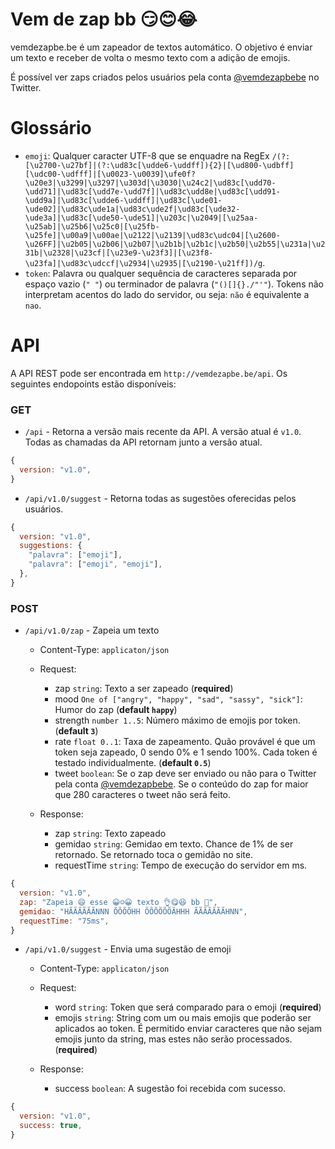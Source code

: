 # Vem de zap bb 😏😊😂

vemdezapbe.be é um zapeador de textos automático. O objetivo é enviar um texto e receber de volta o mesmo texto com a adição de emojis.

É possível ver zaps criados pelos usuários pela conta [@vemdezapbebe](https://twitter.com/vemdezapbebe) no Twitter.

# Glossário

- `emoji`: Qualquer caracter UTF-8 que se enquadre na RegEx `/(?:[\u2700-\u27bf]|(?:\ud83c[\udde6-\uddff]){2}|[\ud800-\udbff][\udc00-\udfff]|[\u0023-\u0039]\ufe0f?\u20e3|\u3299|\u3297|\u303d|\u3030|\u24c2|\ud83c[\udd70-\udd71]|\ud83c[\udd7e-\udd7f]|\ud83c\udd8e|\ud83c[\udd91-\udd9a]|\ud83c[\udde6-\uddff]|\ud83c[\ude01-\ude02]|\ud83c\ude1a|\ud83c\ude2f|\ud83c[\ude32-\ude3a]|\ud83c[\ude50-\ude51]|\u203c|\u2049|[\u25aa-\u25ab]|\u25b6|\u25c0|[\u25fb-\u25fe]|\u00a9|\u00ae|\u2122|\u2139|\ud83c\udc04|[\u2600-\u26FF]|\u2b05|\u2b06|\u2b07|\u2b1b|\u2b1c|\u2b50|\u2b55|\u231a|\u231b|\u2328|\u23cf|[\u23e9-\u23f3]|[\u23f8-\u23fa]|\ud83c\udccf|\u2934|\u2935|[\u2190-\u21ff])/g`.
- `token`: Palavra ou qualquer sequência de caracteres separada por espaço vazio (`" "`) ou terminador de palavra (`"()[]{}./"'"`). Tokens não interpretam acentos do lado do servidor, ou seja: `não` é equivalente a `nao`.

# API

A API REST pode ser encontrada em `http://vemdezapbe.be/api`. Os seguintes endopoints estão disponíveis:

### GET
- `/api` - Retorna a versão mais recente da API. A versão atual é `v1.0`. Todas as chamadas da API retornam junto a versão atual.

```javascript
{
  version: "v1.0",
}
```

- `/api/v1.0/suggest` - Retorna todas as sugestões oferecidas pelos usuários.

```javascript
{
  version: "v1.0",
  suggestions: { 
    "palavra": ["emoji"], 
    "palavra": ["emoji", "emoji"],
  },
}
```

### POST
- `/api/v1.0/zap` - Zapeia um texto

  - Content-Type: `applicaton/json`
  - Request:
    - zap `string`: Texto a ser zapeado (**required**)
    - mood `One of ["angry", "happy", "sad", "sassy", "sick"]`: Humor do zap (**default `happy`**)
    - strength `number 1..5`: Número máximo de emojis por token. (**default `3`**)
    - rate `float 0..1`: Taxa de zapeamento. Quão provável é que um token seja zapeado, 0 sendo 0% e 1 sendo 100%. Cada token é testado individualmente. (**default `0.5`**)
    - tweet `boolean`: Se o zap deve ser enviado ou não para o Twitter pela conta [@vemdezapbebe](https://twitter.com/vemdezapbebe). Se o conteúdo do zap for maior que 280 caracteres o tweet não será feito.

  - Response:
    - zap `string`: Texto zapeado
    - gemidao `string`: Gemidao em texto. Chance de 1% de ser retornado. Se retornado toca o gemidão no site.
    - requestTime `string`: Tempo de execução do servidor em ms. 

```javascript
{
  version: "v1.0",
  zap: "Zapeia 😄 esse 😀☺😀 texto 👌😋😆 bb 👶",
  gemidao: "HÃÃÃÃÃÃNNN ÕÕÕÕHH ÕÕÕÕÕÕÃHHH ÃÃÃÃÃÃÃHNN",
  requestTime: "75ms",
}
```

- `/api/v1.0/suggest` - Envia uma sugestão de emoji

  - Content-Type: `applicaton/json`
  - Request:
    - word `string`: Token que será comparado para o emoji (**required**)
    - emojis `string`: String com um ou mais emojis que poderão ser aplicados ao token. É permitido enviar caracteres que não sejam emojis junto da string, mas estes não serão processados. (**required**)

  - Response:
    - success `boolean`: A sugestão foi recebida com sucesso.

```javascript
{
  version: "v1.0",
  success: true,
}
```